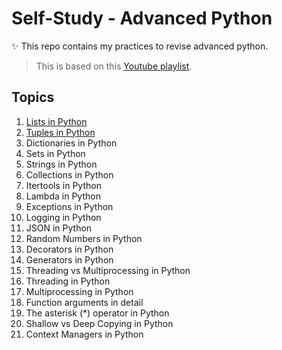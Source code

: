 # Self-Study - Advanced Python

✨ This repo contains my practices to revise advanced python.

> This is based on this [Youtube playlist](https://youtube.com/playlist?list=PLqnslRFeH2UqLwzS0AwKDKLrpYBKzLBy2&si=jB85SFN5mzNi92ft).

## Topics
1. [Lists in Python](lists.py)
2. [Tuples in Python](tuples.py)
3. Dictionaries in Python
4. Sets in Python 
5. Strings in Python 
6. Collections in Python 
7. Itertools in Python
8. Lambda in Python 
9. Exceptions in Python 
10. Logging in Python 
11. JSON in Python 
12. Random Numbers in Python 
13. Decorators in Python
14. Generators in Python 
15. Threading vs Multiprocessing in Python
16. Threading in Python
17. Multiprocessing in Python
18. Function arguments in detail
19. The asterisk (*) operator in Python
20. Shallow vs Deep Copying in Python
21. Context Managers in Python